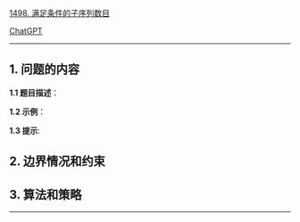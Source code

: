 [1498. 满足条件的子序列数目](https://leetcode.cn/problems/number-of-subsequences-that-satisfy-the-given-sum-condition)

[ChatGPT](chat.openai.com)

---

## 1. 问题的内容
**1.1 题目描述**：

**1.2 示例**：

**1.3 提示**:

## 2. 边界情况和约束


## 3. 算法和策略

---

